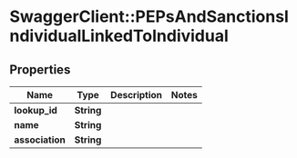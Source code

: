 # SwaggerClient::PEPsAndSanctionsIndividualLinkedToIndividual

## Properties
Name | Type | Description | Notes
------------ | ------------- | ------------- | -------------
**lookup_id** | **String** |  | 
**name** | **String** |  | 
**association** | **String** |  | 



